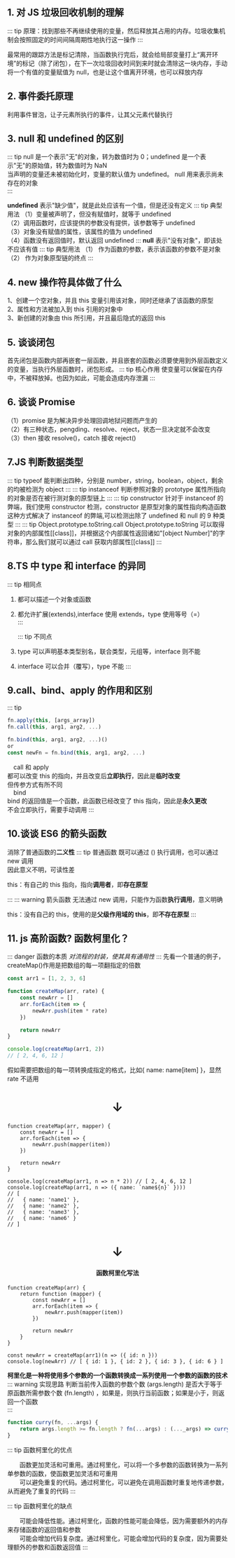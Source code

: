 ## 1. 对 JS 垃圾回收机制的理解

::: tip
原理：找到那些不再继续使用的变量，然后释放其占用的内存。垃圾收集机制会按照固定的时间间隔周期性地执行这一操作
:::

最常用的跟踪方法是标记清除，当函数执行完后，就会给局部变量打上“离开环境”的标记（除了闭包），在下一次垃圾回收时间到来时就会清除这一块内存，手动将一个有值的变量赋值为 null，也是让这个值离开环境，也可以释放内存

## 2. 事件委托原理

利用事件冒泡，让子元素所执行的事件，让其父元素代替执行

## 3. null 和 undefined 的区别

::: tip
null 是一个表示"无"的对象，转为数值时为 0；undefined 是一个表示"无"的原始值，转为数值时为 NaN  
当声明的变量还未被初始化时，变量的默认值为 undefined。 null 用来表示尚未存在的对象  
:::

**undefined** 表示"缺少值"，就是此处应该有一个值，但是还没有定义
::: tip 典型用法
（1）变量被声明了，但没有赋值时，就等于 undefined  
（2）调用函数时，应该提供的参数没有提供，该参数等于 undefined  
（3）对象没有赋值的属性，该属性的值为 undefined  
（4）函数没有返回值时，默认返回 undefined
:::
**null** 表示"没有对象"，即该处不应该有值
::: tip 典型用法
（1） 作为函数的参数，表示该函数的参数不是对象  
（2） 作为对象原型链的终点
:::

## 4. new 操作符具体做了什么

1、创建一个空对象，并且 this 变量引用该对象，同时还继承了该函数的原型  
2、属性和方法被加入到 this 引用的对象中  
3、新创建的对象由 this 所引用，并且最后隐式的返回 this

## 5. 谈谈闭包

首先闭包是函数内部再嵌套一层函数，并且嵌套的函数必须要使用到外层函数定义的变量，当执行外层函数时，闭包形成。
::: tip 核心作用
使变量可以保留在内存中，不被释放掉。也因为如此，可能会造成内存泄漏
:::

## 6. 谈谈 Promise

（1）promise 是为解决异步处理回调地狱问题而产生的  
（2）有三种状态，pengding、resolve、reject，状态一旦决定就不会改变  
（3）then 接收 resolve()，catch 接收 reject()

## 7.JS 判断数据类型

::: tip typeof
能判断出四种，分别是 number，string，boolean，object，剩余的均被检测为 object
:::
::: tip instanceof
判断参照对象的 prototype 属性所指向的对象是否在被行测对象的原型链上
:::
::: tip constructor
针对于 instanceof 的弊端，我们使用 constructor 检测，constructor 是原型对象的属性指向构造函数  
 这种方式解决了 instanceof 的弊端,可以检测出除了 undefined 和 null 的 9 种类型
:::
::: tip Object.prototype.toString.call
Object.prototype.toString 可以取得对象的内部属性[[class]]，并根据这个内部属性返回诸如"[object Number]"的字符串，那么我们就可以通过 call 获取内部属性[[class]]
:::

## 8.TS 中 type 和 interface 的异同

::: tip 相同点

1. 都可以描述一个对象或函数
2. 都允许扩展(extends),interface 使用 extends，type 使用等号（=）  
   :::

   ::: tip 不同点

3. type 可以声明基本类型别名，联合类型，元组等，interface 则不能
4. interface 可以合并（覆写），type 不能
   :::

## 9.call、bind、apply 的作用和区别

::: tip

```js
fn.apply(this, [args_array])
fn.call(this, arg1, arg2, ...)

fn.bind(this, arg1, arg2, ...)()
or
const newFn = fn.bind(this, arg1, arg2, ...)
```

&emsp;call 和 apply  
都可以改变 this 的指向，并且改变后**立即执行**，因此是**临时改变**  
但传参方式有所不同  
&emsp;bind  
bind 的返回值是一个函数，此函数已经改变了 this 指向，因此是**永久更改**  
不会立即执行，需要手动调用
:::

## 10.谈谈 ES6 的箭头函数

消除了普通函数的**二义性**
::: tip 普通函数
既可以通过 () 执行调用，也可以通过 new 调用  
因此意义不明，可读性差

this：有自己的 this 指向，指向**调用者**，即**存在原型**

:::
::: warning 箭头函数
无法通过 new 调用，只能作为函数**执行调用**，意义明确

this：没有自己的 this，使用的是**父级作用域的 this**，即**不存在原型**
:::

## 11. js 高阶函数? 函数柯里化？

::: danger 函数的本质
_对流程的封装，使其具有通用性_
:::
先看一个普通的例子，createMap()作用是把数组的每一项翻指定的倍数

```js
const arr1 = [1, 2, 3, 6]

function createMap(arr, rate) {
	const newArr = []
	arr.forEach(item => {
		newArr.push(item * rate)
	})

	return newArr
}

console.log(createMap(arr1, 2))
// [ 2, 4, 6, 12 ]
```

假如需要把数组的每一项转换成指定的格式，比如{ name: name[item] }，显然 rate 不适用

<h1 align="center">↓</h1>

```js{4}
function createMap(arr, mapper) {
	const newArr = []
	arr.forEach(item => {
		newArr.push(mapper(item))
	})

	return newArr
}

console.log(createMap(arr1, n => n * 2)) // [ 2, 4, 6, 12 ]
console.log(createMap(arr1, n => ({ name: `name${n}` })))
// [
//   { name: 'name1' },
//   { name: 'name2' },
//   { name: 'name3' },
//   { name: 'name6' }
// ]
```

<h1 align="center">↓</h1>
<h4 align="center">函数柯里化写法</h4>

```js{2-8}
function createMap(arr) {
	return function (mapper) {
		const newArr = []
		arr.forEach(item => {
			newArr.push(mapper(item))
		})

		return newArr
	}
}

const newArr = createMap(arr1)(n => ({ id: n }))
console.log(newArr) // [ { id: 1 }, { id: 2 }, { id: 3 }, { id: 6 } ]
```

**柯里化是一种将使用多个参数的一个函数转换成一系列使用一个参数的函数的技术**
::: warning 实现思路
判断当前传入函数的参数个数 (args.length) 是否大于等于原函数所需参数个数 (fn.length) ，如果是，则执行当前函数；如果是小于，则返回一个函数  
:::

```js
function curry(fn, ...args) {
	return args.length >= fn.length ? fn(...args) : (..._args) => curry(fn, ...args, ..._args)
}
```

::: tip 函数柯里化的优点

&emsp;&emsp;函数更加灵活和可重用。通过柯里化，可以将一个多参数的函数转换为一系列单参数的函数，使函数更加灵活和可重用  
&emsp;&emsp;可以避免重复的代码。通过柯里化，可以避免在调用函数时重复地传递参数，从而避免了重复的代码
:::

::: tip 函数柯里化的缺点

&emsp;&emsp;可能会降低性能。通过柯里化，函数的性能可能会降低，因为需要额外的内存来存储函数的返回值和参数  
&emsp;&emsp;可能会增加代码复杂度。通过柯里化，可能会增加代码的复杂度，因为需要处理额外的参数和函数返回值
:::
